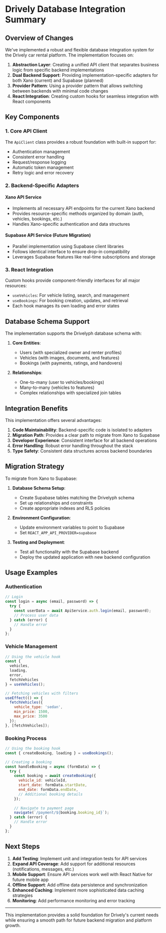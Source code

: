 # Drively Database Integration Summary

## Overview of Changes

We've implemented a robust and flexible database integration system for the Drively car rental platform. The implementation focuses on:

1. **Abstraction Layer**: Creating a unified API client that separates business logic from specific backend implementations
2. **Dual Backend Support**: Providing implementation-specific adapters for both Xano (current) and Supabase (planned)
3. **Provider Pattern**: Using a provider pattern that allows switching between backends with minimal code changes
4. **React Integration**: Creating custom hooks for seamless integration with React components

## Key Components

### 1. Core API Client

The `ApiClient` class provides a robust foundation with built-in support for:
- Authentication management
- Consistent error handling
- Request/response logging
- Automatic token management
- Retry logic and error recovery

### 2. Backend-Specific Adapters

#### Xano API Service
- Implements all necessary API endpoints for the current Xano backend
- Provides resource-specific methods organized by domain (auth, vehicles, bookings, etc.)
- Handles Xano-specific authentication and data structures

#### Supabase API Service (Future Migration)
- Parallel implementation using Supabase client libraries
- Follows identical interface to ensure drop-in compatibility
- Leverages Supabase features like real-time subscriptions and storage

### 3. React Integration

Custom hooks provide component-friendly interfaces for all major resources:
- `useVehicles`: For vehicle listing, search, and management
- `useBookings`: For booking creation, updates, and retrieval
- Each hook manages its own loading and error states

## Database Schema Support

The implementation supports the Drivelyph database schema with:

1. **Core Entities**:
   - Users (with specialized owner and renter profiles)
   - Vehicles (with images, documents, and features)
   - Bookings (with payments, ratings, and handovers)

2. **Relationships**:
   - One-to-many (user to vehicles/bookings)
   - Many-to-many (vehicles to features)
   - Complex relationships with specialized join tables

## Integration Benefits

This implementation offers several advantages:

1. **Code Maintainability**: Backend-specific code is isolated to adapters
2. **Migration Path**: Provides a clear path to migrate from Xano to Supabase
3. **Developer Experience**: Consistent interface for all backend operations
4. **Error Handling**: Robust error handling throughout the stack
5. **Type Safety**: Consistent data structures across backend boundaries

## Migration Strategy

To migrate from Xano to Supabase:

1. **Database Schema Setup**:
   - Create Supabase tables matching the Drivelyph schema
   - Set up relationships and constraints
   - Create appropriate indexes and RLS policies

2. **Environment Configuration**:
   - Update environment variables to point to Supabase
   - Set `REACT_APP_API_PROVIDER=supabase`

3. **Testing and Deployment**:
   - Test all functionality with the Supabase backend
   - Deploy the updated application with new backend configuration

## Usage Examples

### Authentication

```javascript
// Login
const login = async (email, password) => {
  try {
    const userData = await ApiService.auth.login(email, password);
    // Process user data
  } catch (error) {
    // Handle error
  }
};
```

### Vehicle Management

```javascript
// Using the vehicle hook
const { 
  vehicles, 
  loading, 
  error, 
  fetchVehicles 
} = useVehicles();

// Fetching vehicles with filters
useEffect(() => {
  fetchVehicles({ 
    vehicle_type: 'sedan', 
    min_price: 1500, 
    max_price: 3500 
  });
}, [fetchVehicles]);
```

### Booking Process

```javascript
// Using the booking hook
const { createBooking, loading } = useBookings();

// Creating a booking
const handleBooking = async (formData) => {
  try {
    const booking = await createBooking({
      vehicle_id: vehicleId,
      start_date: formData.startDate,
      end_date: formData.endDate,
      // Additional booking details
    });
    
    // Navigate to payment page
    navigate(`/payment/${booking.booking_id}`);
  } catch (error) {
    // Handle error
  }
};
```

## Next Steps

1. **Add Testing**: Implement unit and integration tests for API services
2. **Expand API Coverage**: Add support for additional resources (notifications, messages, etc.)
3. **Mobile Support**: Ensure API services work well with React Native for future mobile app
4. **Offline Support**: Add offline data persistence and synchronization
5. **Enhanced Caching**: Implement more sophisticated data caching strategies
6. **Monitoring**: Add performance monitoring and error tracking

---

This implementation provides a solid foundation for Drively's current needs while ensuring a smooth path for future backend migration and platform growth.

